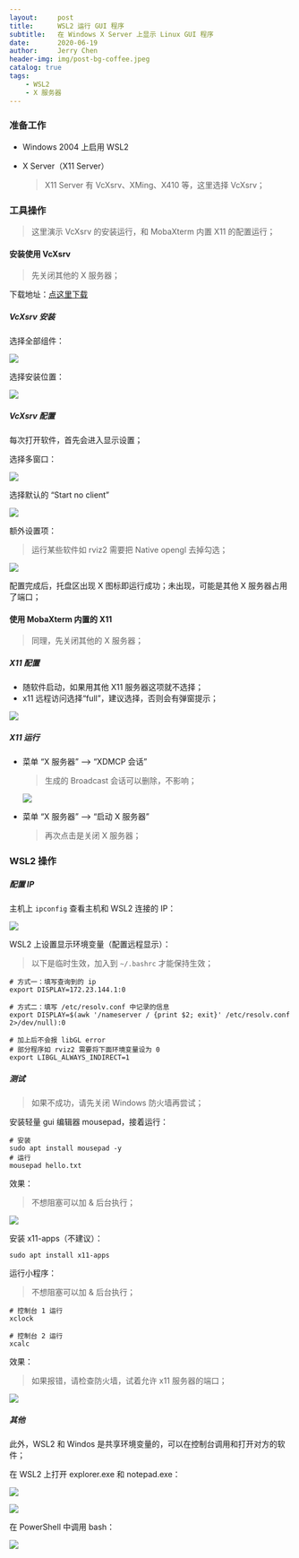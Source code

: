 ```yaml
---
layout:     post
title:      WSL2 运行 GUI 程序
subtitle:   在 Windows X Server 上显示 Linux GUI 程序
date:       2020-06-19
author:     Jerry Chen
header-img: img/post-bg-coffee.jpeg
catalog: true
tags:
    - WSL2
    - X 服务器
---
```


### 准备工作

* Windows 2004 上启用 WSL2

* X Server（X11 Server）

  > X11 Server 有 VcXsrv、XMing、X410 等，这里选择 VcXsrv；

### 工具操作

> 这里演示 VcXsrv 的安装运行，和 MobaXterm 内置 X11 的配置运行；

#### 安装使用 VcXsrv

> 先关闭其他的 X 服务器；

下载地址：[点这里下载](https://sourceforge.net/projects/vcxsrv/) 

##### VcXsrv 安装

选择全部组件：

![](https://raw.githubusercontent.com/jvfan/jvfan.github.io/master/img/post_img/20200619201018.png)

选择安装位置：

![](https://raw.githubusercontent.com/jvfan/jvfan.github.io/master/img/post_img/20200619201058.png)

##### VcXsrv 配置

每次打开软件，首先会进入显示设置；

选择多窗口：

![](https://raw.githubusercontent.com/jvfan/jvfan.github.io/master/img/post_img/20200619201317.png)

选择默认的 “Start no client”

![](https://raw.githubusercontent.com/jvfan/jvfan.github.io/master/img/post_img/20200619201408.png)

额外设置项：

> 运行某些软件如 rviz2 需要把 Native opengl 去掉勾选；

![](https://raw.githubusercontent.com/jvfan/jvfan.github.io/master/img/post_img/20200619201508.png)

配置完成后，托盘区出现 X 图标即运行成功；未出现，可能是其他 X 服务器占用了端口；

#### 使用 MobaXterm 内置的 X11

> 同理，先关闭其他的 X 服务器；

##### X11 配置

* 随软件启动，如果用其他 X11 服务器这项就不选择；
* x11 远程访问选择“full”，建议选择，否则会有弹窗提示；

![](https://raw.githubusercontent.com/jvfan/jvfan.github.io/master/img/post_img/20200619195225.png)

##### X11 运行

* 菜单 “X 服务器” --> “XDMCP 会话”

  > 生成的 Broadcast 会话可以删除，不影响；

  ![](https://raw.githubusercontent.com/jvfan/jvfan.github.io/master/img/post_img/20200619200001.png)

* 菜单 “X 服务器” --> “启动 X 服务器”

  > 再次点击是关闭 X 服务器；

### WSL2 操作

##### 配置 IP

主机上 `ipconfig` 查看主机和 WSL2 连接的 IP：

![](https://raw.githubusercontent.com/jvfan/jvfan.github.io/master/img/post_img/20200619202137.png)

WSL2 上设置显示环境变量（配置远程显示）：

> 以下是临时生效，加入到 `~/.bashrc` 才能保持生效；

```shell
# 方式一：填写查询到的 ip
export DISPLAY=172.23.144.1:0

# 方式二：填写 /etc/resolv.conf 中记录的信息
export DISPLAY=$(awk '/nameserver / {print $2; exit}' /etc/resolv.conf 2>/dev/null):0

# 加上后不会报 libGL error
# 部分程序如 rviz2 需要将下面环境变量设为 0
export LIBGL_ALWAYS_INDIRECT=1
```

##### 测试

> 如果不成功，请先关闭 Windows 防火墙再尝试；

安装轻量 gui 编辑器 mousepad，接着运行：

```
# 安装
sudo apt install mousepad -y
# 运行
mousepad hello.txt
```

效果：

> 不想阻塞可以加 & 后台执行；

![](https://raw.githubusercontent.com/jvfan/jvfan.github.io/master/img/post_img/20200620114245.png)

安装 x11-apps（不建议）：

```
sudo apt install x11-apps
```

运行小程序：

> 不想阻塞可以加 & 后台执行；

```
# 控制台 1 运行
xclock

# 控制台 2 运行
xcalc
```

效果：

> 如果报错，请检查防火墙，试着允许 x11 服务器的端口；

![](https://raw.githubusercontent.com/jvfan/jvfan.github.io/master/img/post_img/20200619203503.png)

##### 其他

此外，WSL2 和 Windos 是共享环境变量的，可以在控制台调用和打开对方的软件；

在 WSL2 上打开 explorer.exe 和 notepad.exe：

![](https://raw.githubusercontent.com/jvfan/jvfan.github.io/master/img/post_img/20200620114802.png)

![](https://raw.githubusercontent.com/jvfan/jvfan.github.io/master/img/post_img/20200620115022.png)

在 PowerShell 中调用 bash：

![](https://raw.githubusercontent.com/jvfan/jvfan.github.io/master/img/post_img/20200620115229.png)

